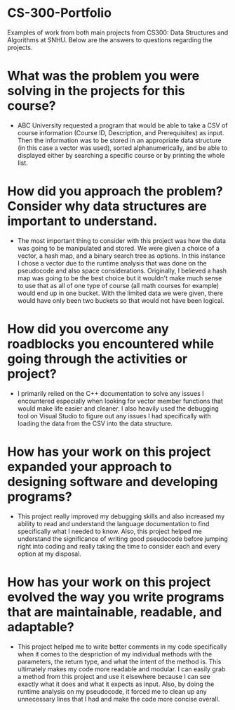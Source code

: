 # CS-300-Portfolio
Examples of work from both main projects from CS300: Data Structures and Algorithms at SNHU. Below are the answers to questions regarding the projects.

# What was the problem you were solving in the projects for this course?
- ABC University requested a program that would be able to take a CSV of course information (Course ID, Description, and Prerequisites) as input. Then the information was to be stored in an appropriate data structure (in this case a vector was used), sorted alphanumerically, and be able to displayed either by searching a specific course or by printing the whole list. 

# How did you approach the problem? Consider why data structures are important to understand.
- The most important thing to consider with this project was how the data was going to be manipulated and stored. We were given a choice of a vector, a hash map, and a binary search tree as options. In this instance I chose a vector due to the runtime analysis that was done on the pseudocode and also space considerations. Originally, I believed a hash map was going to be the best choice but it wouldn't make much sense to use that as all of one type of course (all math courses for example) would end up in one bucket. With the limited data we were given, there would have only been two buckets so that would not have been logical. 

# How did you overcome any roadblocks you encountered while going through the activities or project?
- I primarily relied on the C++ documentation to solve any issues I encountered especially when looking for vector member functions that would make life easier and cleaner. I also heavily used the debugging tool on Visual Studio to figure out any issues I had specifically with loading the data from the CSV into the data structure. 

# How has your work on this project expanded your approach to designing software and developing programs?
- This project really improved my debugging skills and also increased my ability to read and understand the language documentation to find specifically what I needed to know. Also, this project helped me understand the significance of writing good pseudocode before jumping right into coding and really taking the time to consider each and every option at my disposal.

# How has your work on this project evolved the way you write programs that are maintainable, readable, and adaptable?
- This project helped me to write better comments in my code specifically when it comes to the despriction of my individual methods with the parameters, the return type, and what the intent of the method is. This ultimately makes my code more readable and modular. I can easily grab a method from this project and use it elsewhere because I can see exactly what it does and what it expects as input. Also, by doing the runtime analysis on my pseudocode, it forced me to clean up any unnecessary lines that I had and make the code more concise overall.
